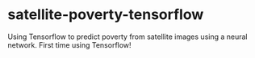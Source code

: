 # satellite-poverty-tensorflow
Using Tensorflow to predict poverty from satellite images using a neural network. First time using Tensorflow!
